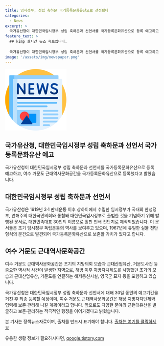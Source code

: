 ```yaml
---
title: 임시정부, 성립 축하문 국가등록문화유산으로 선정됐다
categories:
  - News
excerpt: >
  국가유산청이 대한민국임시정부 성립 축하문과 선언서를 국가등록문화유산으로 등록 예고하고, 여수 거문도 근대역사문화공간을 국가등록문화유산으로 등록했다. 이 문서들은 대한민국임시정부의 수립과 독립운동을 기념하고, 초기 임시정부 독립운동의 역사를 보여준다. 또한, 여수 거문도 근대역사문화공간은 근대산업유산과 중요한 역사적 사건을 담고 있어 국가등록문화유산으로 보존·활용 가치가 높다. 국가유산청은 이들을 예고기간을 거쳐 최종 등록할 예정이며, 더 많은 근현대유산을 발굴하고 보존·관리할 계획이다.
feature_text: >
  ## kimp 실시간 뉴스 속보입니다.

  국가유산청이 대한민국임시정부 성립 축하문과 선언서를 국가등록문화유산으로 등록 예고하고, 여수 거문도 근대역사문화공간을 국가등록문화유산으로 등록했다. 이 문서들은 대한민국임시정부의 수립과 독립운동을 기념하고, 초기 임시정부 독립운동의 역사를 보여준다. 또한, 여수 거문도 근대역사문화공간은 근대산업유산과 중요한 역사적 사건을 담고 있어 국가등록문화유산으로 보존·활용 가치가 높다. 국가유산청은 이들을 예고기간을 거쳐 최종 등록할 예정이며, 더 많은 근현대유산을 발굴하고 보존·관리할 계획이다.
image: '/assets/img/newspaper.png'
---
```


<p><img src="/assets/img/newspaper.png" alt="kimplant 속보" /></p>

<h2>국가유산청, 대한민국임시정부 성립 축하문과 선언서 국가등록문화유산 예고</h2>

<p>국가유산청이 대한민국임시정부 성립 축하문과 선언서를 국가등록문화유산으로 등록 예고하고, 여수 거문도 근대역사문화공간을 국가등록문화유산으로 등록했다고 밝혔습니다.</p>

<h2>대한민국임시정부 성립 축하문과 선언서</h2>

<p>국가유산청은 1919년 3·1 만세운동 이후 상하이에서 수립한 임시정부가 국내의 한성정부, 연해주의 대한국민의회와 통합돼 대한민국임시정부로 출범한 것을 기념하기 위해 발행된 문서로, 대한민족대표 30인의 이름으로 활판 인쇄 전단지로 제작되었습니다. 이 문서들은 초기 임시정부 독립운동의 역사를 보여주고 있으며, 1967년에 유일한 실물 전단 형식의 문건으로 발견되어 국가등록문화유산으로 보존할 가치가 있다고 합니다.</p>

<h2>여수 거문도 근대역사문화공간</h2>

<p>여수 거문도 근대역사문화공간은 초기의 지방의회 모습과 근대산업유산, 거문도사건 등 중요한 역사적 사건이 발생한 지역으로, 해방 이후 지방자치제도를 시행했던 초기의 모습과 근대산업유산, 거문도를 연결하는 해저통신시설, 영국군 묘지 등을 포함하고 있습니다.</p>

<p>국가유산청은 대한민국임시정부 성립 축하문과 선언서에 대해 30일 동안의 예고기간을 거친 후 최종 등록할 예정이며, 여수 거문도 근대역사문화공간은 해당 지방자치단체와 협력해 보존·관리해 나갈 계획이라고 합니다. 앞으로도 다양한 분야의 근현대유산을 발굴하고 보존·관리하는 적극적인 행정을 이어가겠다고 밝혔습니다.</p>

<p>본 기사는 정책뉴스자료이며, 출처를 반드시 표기해야 합니다. <a href="https://www.korea.kr">출처는 여기를 클릭하세요</a></p>
유용한 생활 정보가 필요하시다면, <a href="https://qoogle.tistory.com" rel="dofollow">qoogle.tistory.com</a>


